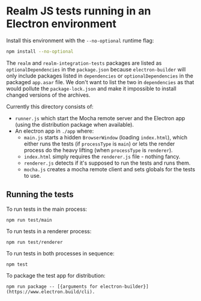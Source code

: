 # Realm JS tests running in an Electron environment

Install this environment with the `--no-optional` runtime flag:

```bash
npm install --no-optional
```

The `realm` and `realm-integration-tests` packages are listed as `optionalDependencies` in the `package.json` because `electron-builder` will only include packages listed in `dependencies` or `optionalDependencies` in the packaged `app.asar` file. We don't want to list the two in `dependencies` as that would pollute the `package-lock.json` and make it impossible to install changed versions of the archives.

Currently this directory consists of:
- `runner.js` which start the Mocha remote server and the Electron app (using the distribution package when available).
- An electron app in `./app` where:
  - `main.js` starts a hidden `BrowserWindow` (loading `index.html`), which either runs the tests (if `processType` is `main`) or lets the render process do the heavy lifting (when `processType` is `renderer`).
  - `index.html` simply requires the `renderer.js` file - nothing fancy.
  - `renderer.js` detects if it's supposed to run the tests and runs them.
  - `mocha.js` creates a mocha remote client and sets globals for the tests to use.

## Running the tests

To run tests in the main process:

    npm run test/main

To run tests in a renderer process:

    npm run test/renderer

To run tests in both processes in sequence:

    npm test

To package the test app for distribution:

    npm run package -- [{arguments for electron-builder}](https://www.electron.build/cli).
